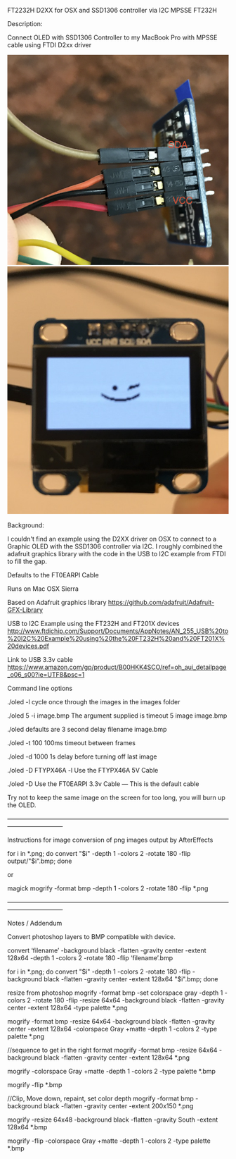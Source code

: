 FT2232H D2XX for OSX and SSD1306 controller via I2C
MPSSE FT232H 

Description:

Connect OLED with SSD1306 Controller to my MacBook Pro with MPSSE cable using FTDI D2xx driver

![pins](https://raw.githubusercontent.com/chadwyck-w/FT232H-MPSSE-I2C-SSD1306-OLED/master/colored%20wires%20to%20pin%20orientation.png)
![pins](https://raw.githubusercontent.com/chadwyck-w/FT232H-MPSSE-I2C-SSD1306-OLED/master/IMG_4272.JPG)

Background:

I couldn't find an example using the D2XX driver on OSX to connect to a Graphic OLED with the SSD1306 controller via I2C.  I roughly combined the adafruit graphics library with the code in the USB to I2C example from FTDI to fill the gap.

Defaults to the FT0EARPI Cable

Runs on Mac OSX Sierra

Based on 
Adafruit graphics library
https://github.com/adafruit/Adafruit-GFX-Library

USB to I2C Example using the FT232H and FT201X devices
http://www.ftdichip.com/Support/Documents/AppNotes/AN_255_USB%20to%20I2C%20Example%20using%20the%20FT232H%20and%20FT201X%20devices.pdf

Link to USB 3.3v cable
https://www.amazon.com/gp/product/B00HKK4SCO/ref=oh_aui_detailpage_o06_s00?ie=UTF8&psc=1



Command line options

./oled -l
cycle once through the images in the images folder

./oled 5 -i image.bmp
The argument supplied is timeout 5 image image.bmp

./oled
defaults are 3 second delay filename image.bmp

./oled -t 100
100ms timeout between frames

./oled -d 1000
1s delay before turning off last image 

./oled -D FTYPX46A -l
Use the FTYPX46A 5V Cable

./oled -D 
Use the FT0EARPI 3.3v Cable — This is the default cable

Try not to keep the same image on the screen for too long, you will burn up the OLED.



—————————————————————————————————————————————

Instructions for image conversion of png images output by AfterEffects 

for i in *.png; do convert "$i" -depth 1 -colors 2 -rotate 180 -flip output/"$i".bmp; done

or

magick mogrify -format bmp -depth 1 -colors 2 -rotate 180 -flip *.png


—————————————————————————————————————————————

Notes / Addendum

Convert photoshop layers to BMP compatible with device.

convert ‘filename’ -background black -flatten -gravity center -extent 128x64 -depth 1 -colors 2 -rotate 180 -flip ‘filename’.bmp

for i in *.png; do convert "$i" -depth 1 -colors 2 -rotate 180 -flip  -background black -flatten -gravity center -extent 128x64 "$i".bmp; done

resize from photoshop
mogrify -format bmp -set colorspace gray -depth 1 -colors 2 -rotate 180 -flip -resize 64x64 -background black -flatten -gravity center -extent 128x64 -type palette *.png




mogrify  -format bmp -resize 64x64 -background black -flatten -gravity center -extent 128x64 -colorspace Gray +matte -depth 1 -colors 2 -type palette *.png


//sequence to get in the right format
mogrify  -format bmp -resize 64x64 -background black -flatten -gravity center -extent 128x64 *.png

mogrify -colorspace Gray +matte -depth 1 -colors 2 -type palette *.bmp

mogrify -flip *.bmp

//Clip, Move down, repaint, set color depth
mogrify -format bmp -background black -flatten -gravity center -extent 200x150 *.png

mogrify -resize 64x48 -background black -flatten -gravity South -extent 128x64 *.bmp  

mogrify -flip -colorspace Gray +matte -depth 1 -colors 2 -type palette *.bmp

